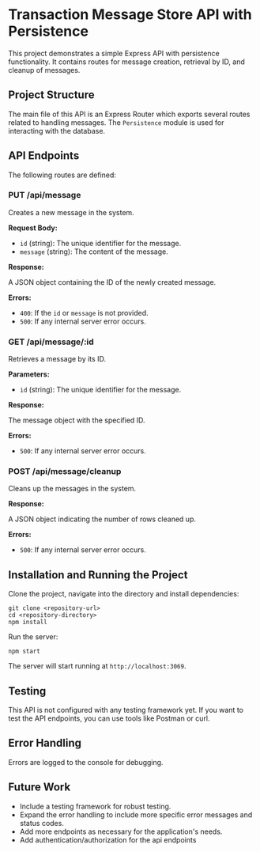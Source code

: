 
# Transaction Message Store API with Persistence

This project demonstrates a simple Express API with persistence functionality. It contains routes for message creation, retrieval by ID, and cleanup of messages.

## Project Structure

The main file of this API is an Express Router which exports several routes related to handling messages. The `Persistence` module is used for interacting with the database.

## API Endpoints

The following routes are defined:

### PUT /api/message

Creates a new message in the system.

**Request Body:**

- `id` (string): The unique identifier for the message.
- `message` (string): The content of the message.

**Response:**

A JSON object containing the ID of the newly created message.

**Errors:**

- `400`: If the `id` or `message` is not provided.
- `500`: If any internal server error occurs.

### GET /api/message/:id

Retrieves a message by its ID.

**Parameters:**

- `id` (string): The unique identifier for the message.

**Response:**

The message object with the specified ID.

**Errors:**

- `500`: If any internal server error occurs.

### POST /api/message/cleanup

Cleans up the messages in the system.

**Response:**

A JSON object indicating the number of rows cleaned up.

**Errors:**

- `500`: If any internal server error occurs.

## Installation and Running the Project

Clone the project, navigate into the directory and install dependencies:

```
git clone <repository-url>
cd <repository-directory>
npm install
```

Run the server:

```
npm start
```

The server will start running at `http://localhost:3069`.

## Testing

This API is not configured with any testing framework yet. If you want to test the API endpoints, you can use tools like Postman or curl.

## Error Handling

Errors are logged to the console for debugging.

## Future Work

- Include a testing framework for robust testing.
- Expand the error handling to include more specific error messages and status codes.
- Add more endpoints as necessary for the application's needs. 
- Add authentication/authorization for the api endpoints
